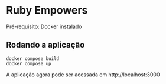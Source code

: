 # Ruby Empowers

Pré-requisito: Docker instalado

## Rodando a aplicação

```
docker compose build
docker compose up
```

A aplicação agora pode ser acessada em http://localhost:3000
